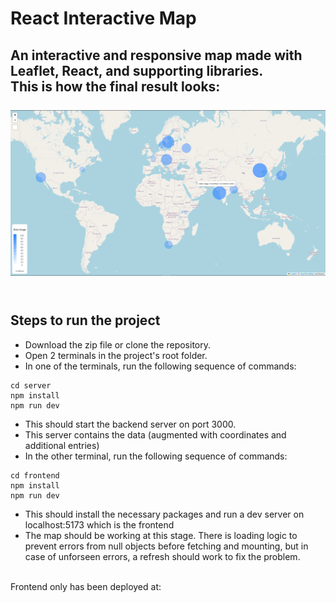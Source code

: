 # React Interactive Map
An interactive and responsive map made with Leaflet, React, and supporting libraries. <br>
This is how the final result looks: <br><br>
<img src="map.png" alt="map" /><br><br>
------
## Steps to run the project
* Download the zip file or clone the repository.
* Open 2 terminals in the project's root folder.
* In one of the terminals, run the following sequence of commands:
```
cd server
npm install
npm run dev
```
* This should start the backend server on port 3000.
* This server contains the data (augmented with coordinates and additional entries)
* In the other terminal, run the following sequence of commands:
```
cd frontend
npm install
npm run dev
```
* This should install the necessary packages and run a dev server on localhost:5173 which is the frontend
* The map should be working at this stage. There is loading logic to prevent errors from null objects before fetching and mounting, but in case of unforseen errors, a refresh should work to fix the problem.
<br>
Frontend only has been deployed at: <a href="https://react-interactive-map.vercel.app/>https://react-interactive-map.vercel.app/</a>
